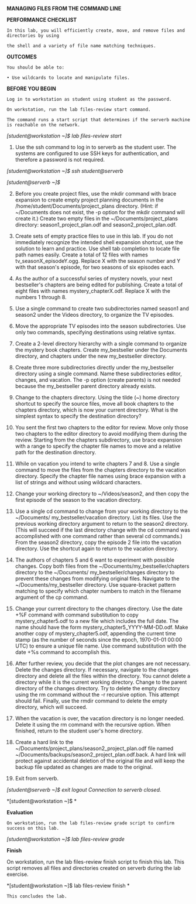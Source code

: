 **MANAGING FILES FROM THE COMMAND LINE**

**PERFORMANCE CHECKLIST**

    In this lab, you will efficiently create, move, and remove files and directories by using 
    
    the shell and a variety of file name matching techniques.
 
 **OUTCOMES**
 
    You should be able to:

    • Use wildcards to locate and manipulate files. 

**BEFORE YOU BEGIN** 

    Log in to workstation as student using student as the password.

    On workstation, run the lab files-review start command. 
    
    The command runs a start script that determines if the serverb machine is reachable on the network. 

*[student@workstation ~]$ lab files-review start*

1. Use the ssh command to log in to serverb as the student user. The systems are configured to use
    SSH keys for authentication, and therefore a password is not required.
    
*[student@workstation ~]$ ssh student@serverb* 

*[student@serverb ~]$*

2. Before you create project files, use the mkdir command with brace expansion to create empty project planning documents in the /home/student/Documents/project_plans directory. (Hint: if    ~/Documents does not exist, the -p option for the mkdir command will create it.)
Create two empty files in the ~/Documents/project_plans directory: season1_project_plan.odf and season2_project_plan.odf.

3. Create sets of empty practice files to use in this lab. If you do not immediately recognize the intended shell expansion shortcut, use the solution to learn and practice. Use shell tab completion to locate file path names easily.
Create a total of 12 files with names tv_seasonX_episodeY.ogg. Replace X with the season number and Y with that season's episode, for two seasons of six episodes each.

4. As the author of a successful series of mystery novels, your next bestseller's chapters are being edited for publishing. Create a total of eight files with names mystery_chapterX.odf. Replace X with the numbers 1 through 8. 

5. Use a single command to create two subdirectories named season1 and season2 under the Videos directory, to organize the TV episodes. 

6. Move the appropriate TV episodes into the season subdirectories. Use only two commands, specifying destinations using relative syntax.

7. Create a 2-level directory hierarchy with a single command to organize the mystery book chapters. Create my_bestseller under the Documents directory, and chapters under the new 
my_bestseller directory.

8. Create three more subdirectories directly under the my_bestseller directory using a single command. Name these subdirectories editor, changes, and vacation. The -p option (create parents) is not needed because the my_bestseller parent directory already exists.

9. Change to the chapters directory. Using the tilde (~) home directory shortcut to specify the source files, move all book chapters to the chapters directory, which is now your current directory. What is the simplest syntax to specify the destination directory?

10. You sent the first two chapters to the editor for review. Move only those two chapters to the editor directory to avoid modifying them during the review. Starting from the chapters subdirectory, use brace expansion with a range to specify the chapter file names to move and a relative path for the destination directory.

11. While on vacation you intend to write chapters 7 and 8. Use a single command to move the files from the chapters directory to the vacation directory. Specify the chapter file names using brace expansion with a list of strings and without using wildcard characters.

12. Change your working directory to ~/Videos/season2, and then copy the first episode of the season to the vacation directory.

13. Use a single cd command to change from your working directory to the ~/Documents/ my_bestseller/vacation directory. List its files. Use the previous working directory argument to return to the season2 directory. (This will succeed if the last directory change with the cd command was accomplished with one command rather than several cd commands.) From the season2 directory, copy the episode 2 file into the vacation directory. Use the shortcut again to return to the vacation directory.

14. The authors of chapters 5 and 6 want to experiment with possible changes. Copy both files from the ~/Documents/my_bestseller/chapters directory to the ~/Documents/ my_bestseller/changes directory to prevent these changes from modifying original files. Navigate to the ~/Documents/my_bestseller directory. Use square-bracket pattern matching to specify which chapter numbers to match in the filename argument of the cp command.

15. Change your current directory to the changes directory.
Use the date +%F command with command substitution to copy mystery_chapter5.odf to a new file which includes the full date. The name should have the form mystery_chapter5_YYYY-MM-DD.odf. 
Make another copy of mystery_chapter5.odf, appending the current time stamp (as the number of seconds since the epoch, 1970-01-01 00:00 UTC) to ensure a unique file name. Use command substitution with the date +%s command to accomplish this. 

16. After further review, you decide that the plot changes are not necessary. Delete the changes directory.
 If necessary, navigate to the changes directory and delete all the files within the directory. You cannot delete a directory while it is the current working directory. Change to the parent directory of the changes directory. Try to delete the empty directory using the rm command without the -r recursive option. This attempt should fail. Finally, use the rmdir command to delete the empty directory, which will succeed. 

17. When the vacation is over, the vacation directory is no longer needed. Delete it using the rm command with the recursive option.
When finished, return to the student user's home directory.

18. Create a hard link to the ~/Documents/project_plans/season2_project_plan.odf file named ~/Documents/backups/season2_project_plan.odf.back. A hard link will protect against accidental deletion of the original file and will keep the backup file updated as changes are made to the original.

19. Exit from serverb.

*[student@serverb ~]$ exit 
logout 
Connection to serverb closed.* 

*[student@workstation ~]$ *

**Evaluation**

    On workstation, run the lab files-review grade script to confirm success on this lab. 

*[student@workstation ~]$ lab files-review grade* 

**Finish**

On workstation, run the lab files-review finish script to finish this lab. 
This script removes all files and directories created on serverb during the lab exercise. 

*[student@workstation ~]$ lab files-review finish *

    This concludes the lab. 
